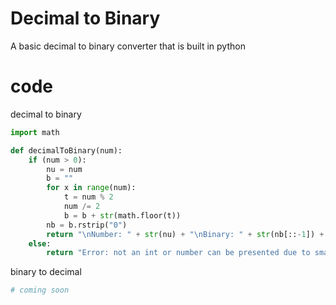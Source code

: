# Decimal to Binary
A basic decimal to binary converter that is built in python

# code 
decimal to binary
```python
import math

def decimalToBinary(num):
    if (num > 0):
        nu = num
        b = ""
        for x in range(num):
            t = num % 2
            num /= 2
            b = b + str(math.floor(t))
        nb = b.rstrip("0")
        return "\nNumber: " + str(nu) + "\nBinary: " + str(nb[::-1]) + "\n"
    else:
        return "Error: not an int or number can be presented due to small bit size"
```
binary to decimal
```python
# coming soon
```